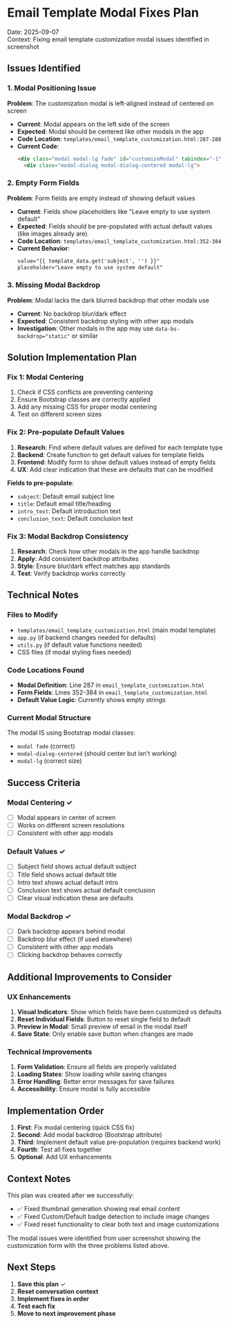 # Email Template Modal Fixes Plan

Date: 2025-09-07  
Context: Fixing email template customization modal issues identified in screenshot

## Issues Identified

### 1. Modal Positioning Issue
**Problem**: The customization modal is left-aligned instead of centered on screen
- **Current**: Modal appears on the left side of the screen
- **Expected**: Modal should be centered like other modals in the app
- **Code Location**: `templates/email_template_customization.html:287-288`
- **Current Code**: 
  ```html
  <div class="modal modal-lg fade" id="customizeModal" tabindex="-1" aria-labelledby="customizeModalLabel" aria-hidden="true">
    <div class="modal-dialog modal-dialog-centered modal-lg">
  ```

### 2. Empty Form Fields
**Problem**: Form fields are empty instead of showing default values
- **Current**: Fields show placeholders like "Leave empty to use system default"
- **Expected**: Fields should be pre-populated with actual default values (like images already are)
- **Code Location**: `templates/email_template_customization.html:352-384`
- **Current Behavior**: 
  ```html
  value="{{ template_data.get('subject', '') }}"
  placeholder="Leave empty to use system default"
  ```

### 3. Missing Modal Backdrop
**Problem**: Modal lacks the dark blurred backdrop that other modals use
- **Current**: No backdrop blur/dark effect
- **Expected**: Consistent backdrop styling with other app modals
- **Investigation**: Other modals in the app may use `data-bs-backdrop="static"` or similar

## Solution Implementation Plan

### Fix 1: Modal Centering
1. Check if CSS conflicts are preventing centering
2. Ensure Bootstrap classes are correctly applied
3. Add any missing CSS for proper modal centering
4. Test on different screen sizes

### Fix 2: Pre-populate Default Values
1. **Research**: Find where default values are defined for each template type
2. **Backend**: Create function to get default values for template fields
3. **Frontend**: Modify form to show default values instead of empty fields
4. **UX**: Add clear indication that these are defaults that can be modified

**Fields to pre-populate**:
- `subject`: Default email subject line
- `title`: Default email title/heading  
- `intro_text`: Default introduction text
- `conclusion_text`: Default conclusion text

### Fix 3: Modal Backdrop Consistency
1. **Research**: Check how other modals in the app handle backdrop
2. **Apply**: Add consistent backdrop attributes
3. **Style**: Ensure blur/dark effect matches app standards
4. **Test**: Verify backdrop works correctly

## Technical Notes

### Files to Modify
- `templates/email_template_customization.html` (main modal template)
- `app.py` (if backend changes needed for defaults)
- `utils.py` (if default value functions needed)
- CSS files (if modal styling fixes needed)

### Code Locations Found
- **Modal Definition**: Line 287 in `email_template_customization.html`
- **Form Fields**: Lines 352-384 in `email_template_customization.html`
- **Default Value Logic**: Currently shows empty strings

### Current Modal Structure
The modal IS using Bootstrap modal classes:
- `modal fade` (correct)
- `modal-dialog-centered` (should center but isn't working)
- `modal-lg` (correct size)

## Success Criteria

### Modal Centering ✓
- [ ] Modal appears in center of screen
- [ ] Works on different screen resolutions  
- [ ] Consistent with other app modals

### Default Values ✓
- [ ] Subject field shows actual default subject
- [ ] Title field shows actual default title
- [ ] Intro text shows actual default intro
- [ ] Conclusion text shows actual default conclusion
- [ ] Clear visual indication these are defaults

### Modal Backdrop ✓
- [ ] Dark backdrop appears behind modal
- [ ] Backdrop blur effect (if used elsewhere)
- [ ] Consistent with other app modals
- [ ] Clicking backdrop behaves correctly

## Additional Improvements to Consider

### UX Enhancements
1. **Visual Indicators**: Show which fields have been customized vs defaults
2. **Reset Individual Fields**: Button to reset single field to default
3. **Preview in Modal**: Small preview of email in the modal itself
4. **Save State**: Only enable save button when changes are made

### Technical Improvements
1. **Form Validation**: Ensure all fields are properly validated
2. **Loading States**: Show loading while saving changes
3. **Error Handling**: Better error messages for save failures
4. **Accessibility**: Ensure modal is fully accessible

## Implementation Order

1. **First**: Fix modal centering (quick CSS fix)
2. **Second**: Add modal backdrop (Bootstrap attribute)
3. **Third**: Implement default value pre-population (requires backend work)
4. **Fourth**: Test all fixes together
5. **Optional**: Add UX enhancements

## Context Notes

This plan was created after we successfully:
- ✅ Fixed thumbnail generation showing real email content
- ✅ Fixed Custom/Default badge detection to include image changes
- ✅ Fixed reset functionality to clear both text and image customizations

The modal issues were identified from user screenshot showing the customization form with the three problems listed above.

## Next Steps

1. **Save this plan** ✓
2. **Reset conversation context**
3. **Implement fixes in order**
4. **Test each fix**
5. **Move to next improvement phase**